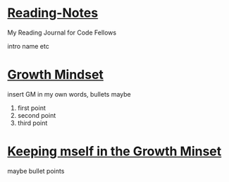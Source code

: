 # <ins>Reading-Notes</ins>
My Reading Journal for Code Fellows

intro name etc

[Link to github portfolio]: (https://daviddickens.github.io/reading-notes/)



# <ins>Growth Mindset</ins>
insert GM in my own words, bullets maybe

1. first point
2. second point
3. third point

# <ins>Keeping mself in the Growth Minset</ins>
 maybe bullet points
